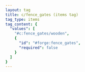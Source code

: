 ```yaml
---
layout: tag
title: c/fence_gates (items tag)
tag_type: items
tag_content: {
  "values": [
    "#c:fence_gates/wooden",
    {
      "id": "#forge:fence_gates",
      "required": false
    }
  ]
}
---
```

